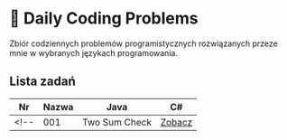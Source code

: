 # 🧠 Daily Coding Problems

Zbiór codziennych problemów programistycznych rozwiązanych przeze mnie w wybranych językach programowania.

## Lista zadań

| Nr  | Nazwa            | Java                                  | C#                                     |
|-----|------------------|---------------------------------------|----------------------------------------|
<!--| 001 | Two Sum Check    | [Zobacz](001-two-sum-check/java/)     | [Zobacz](001-two-sum-check/csharp/)    | -->

